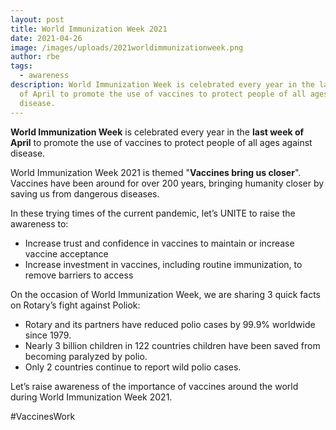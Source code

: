 ```yaml
---
layout: post
title: World Immunization Week 2021
date: 2021-04-26
image: /images/uploads/2021worldimmunizationweek.png
author: rbe
tags:
  - awareness
description: World Immunization Week is celebrated every year in the last week
  of April to promote the use of vaccines to protect people of all ages against
  disease.
---
```

**World Immunization Week** is celebrated every year in the **last week of April** to promote the use of vaccines to protect people of all ages against disease.

World Immunization Week 2021 is themed "**Vaccines bring us closer**". Vaccines have been around for over 200 years, bringing humanity closer by saving us from dangerous diseases.

In these trying times of the current pandemic, let’s UNITE to raise the awareness to:

* Increase trust and confidence in vaccines to maintain or increase vaccine acceptance
* Increase investment in vaccines, including routine immunization, to remove barriers to access



On the occasion of World Immunization Week, we are sharing 3 quick facts on Rotary’s fight against Poliok:

* Rotary and its partners have reduced polio cases by 99.9% worldwide since 1979.
* Nearly 3 billion children in 122 countries children have been saved from becoming paralyzed by polio.
* Only 2 countries continue to report wild polio cases.

Let’s raise awareness of the importance of vaccines around the world during World Immunization Week 2021.

\#VaccinesWork